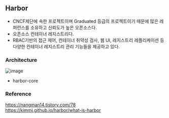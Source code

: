 ## Harbor
- CNCF제단에 속한 프로젝트이며 Graduated 등급의 프로젝트이기 때문에 많은 레퍼런스를 소유하고 신뢰도가 높은 오픈소스다.
- 오픈소스 컨테이너 레지스트리다.
- RBAC기반의 접근 제어, 컨테이너 취약성 검사, 웹 UI, 레지스트리 레플리케이션 등 다양한 컨테이너 레지스트리 관리 기능들을 제공하고 있다.

### Architecture
![image](https://github.com/user-attachments/assets/361d681a-df24-464e-b000-81cdaca04f7a)

- harbor-core

### Reference
<https://nangman14.tistory.com/78><br>
<https://kimmj.github.io/harbor/what-is-harbor>